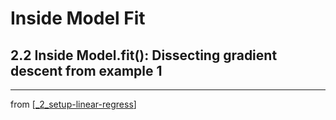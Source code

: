 # Inside Model Fit

## 2.2 Inside Model.fit(): Dissecting gradient descent from example 1

---
from [[_2_setup-linear-regress]]


[//begin]: # "Autogenerated link references for markdown compatibility"
[_2_setup-linear-regress]: ../_2_setup-linear-regress.md "2 Setup Linear Regress"
[//end]: # "Autogenerated link references"